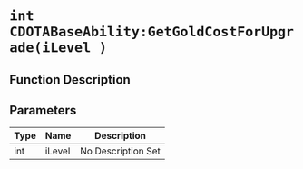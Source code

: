 # `int CDOTABaseAbility:GetGoldCostForUpgrade(iLevel )`
## Function Description

## Parameters
Type|Name|Description
--|--|--
int|iLevel|No Description Set
